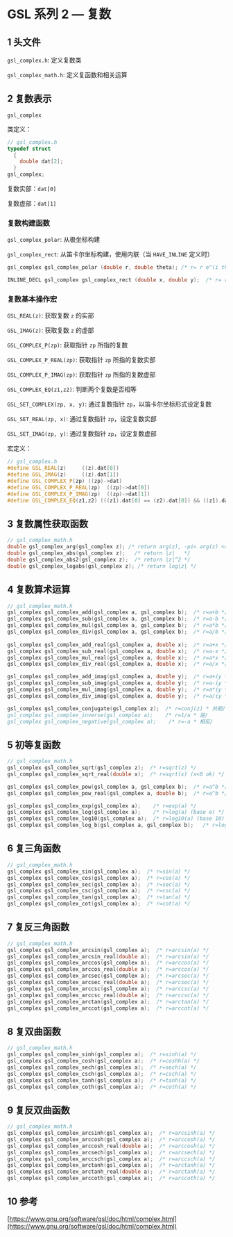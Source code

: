 # GSL 系列 2 — 复数


<!--more-->


## 1 头文件

`gsl_complex.h`: 定义复数类

`gsl_complex_math.h`: 定义复函数和相关运算

## 2 复数表示

`gsl_complex`

类定义：

```cpp
// gsl_complex.h
typedef struct
  {
    double dat[2];
  }
gsl_complex;
```
复数实部：`dat[0]`

复数虚部：`dat[1]`

### 复数构建函数



`gsl_complex_polar`: 从极坐标构建

`gsl_complex_rect`: 从笛卡尔坐标构建，使用内联（当 `HAVE_INLINE` 定义时）

```cpp
gsl_complex gsl_complex_polar (double r, double theta); /* r= r e^(i theta) */

INLINE_DECL gsl_complex gsl_complex_rect (double x, double y);  /* r= real+i*imag */
```

### 复数基本操作宏

`GSL_REAL(z)`: 获取复数 `z` 的实部

`GSL_IMAG(z)`: 获取复数 `z` 的虚部

`GSL_COMPLEX_P(zp)`: 获取指针 `zp` 所指的复数

`GSL_COMPLEX_P_REAL(zp)`: 获取指针 `zp` 所指的复数实部

`GSL_COMPLEX_P_IMAG(zp)`: 获取指针 `zp` 所指的复数虚部

`GSL_COMPLEX_EQ(z1,z2)`: 判断两个复数是否相等

`GSL_SET_COMPLEX(zp, x, y)`: 通过复数指针 `zp`，以笛卡尔坐标形式设定复数

`GSL_SET_REAL(zp, x)`:  通过复数指针 `zp`，设定复数实部

`GSL_SET_IMAG(zp, y)`:  通过复数指针 `zp`，设定复数虚部

宏定义：

```cpp
// gsl_complex.h
#define GSL_REAL(z)     ((z).dat[0])
#define GSL_IMAG(z)     ((z).dat[1])
#define GSL_COMPLEX_P(zp) ((zp)->dat)
#define GSL_COMPLEX_P_REAL(zp)  ((zp)->dat[0])
#define GSL_COMPLEX_P_IMAG(zp)  ((zp)->dat[1])
#define GSL_COMPLEX_EQ(z1,z2) (((z1).dat[0] == (z2).dat[0]) && ((z1).dat[1] == (z2).dat[1]))
```

## 3 复数属性获取函数

```cpp
// gsl_complex_math.h
double gsl_complex_arg(gsl_complex z); /* return arg(z), -pi< arg(z) <=+pi */
double gsl_complex_abs(gsl_complex z);   /* return |z|   */
double gsl_complex_abs2(gsl_complex z);  /* return |z|^2 */
double gsl_complex_logabs(gsl_complex z); /* return log|z| */
```

## 4 复数算术运算

```cpp
// gsl_complex_math.h
gsl_complex gsl_complex_add(gsl_complex a, gsl_complex b);  /* r=a+b */
gsl_complex gsl_complex_sub(gsl_complex a, gsl_complex b);  /* r=a-b */
gsl_complex gsl_complex_mul(gsl_complex a, gsl_complex b);  /* r=a*b */
gsl_complex gsl_complex_div(gsl_complex a, gsl_complex b);  /* r=a/b */
                                                           
gsl_complex gsl_complex_add_real(gsl_complex a, double x);  /* r=a+x */
gsl_complex gsl_complex_sub_real(gsl_complex a, double x);  /* r=a-x */
gsl_complex gsl_complex_mul_real(gsl_complex a, double x);  /* r=a*x */
gsl_complex gsl_complex_div_real(gsl_complex a, double x);  /* r=a/x */

gsl_complex gsl_complex_add_imag(gsl_complex a, double y);  /* r=a+iy */
gsl_complex gsl_complex_sub_imag(gsl_complex a, double y);  /* r=a-iy */
gsl_complex gsl_complex_mul_imag(gsl_complex a, double y);  /* r=a*iy */
gsl_complex gsl_complex_div_imag(gsl_complex a, double y);  /* r=a/iy */

gsl_complex gsl_complex_conjugate(gsl_complex z);  /* r=conj(z) * 共轭/ 
gsl_complex gsl_complex_inverse(gsl_complex a);    /* r=1/a * 逆/
gsl_complex gsl_complex_negative(gsl_complex a);    /* r=-a * 相反/
```

## 5 初等复函数

```cpp
// gsl_complex_math.h
gsl_complex gsl_complex_sqrt(gsl_complex z);  /* r=sqrt(z) */
gsl_complex gsl_complex_sqrt_real(double x);  /* r=sqrt(x) (x<0 ok) */

gsl_complex gsl_complex_pow(gsl_complex a, gsl_complex b);  /* r=a^b */
gsl_complex gsl_complex_pow_real(gsl_complex a, double b);  /* r=a^b */

gsl_complex gsl_complex_exp(gsl_complex a);    /* r=exp(a) */
gsl_complex gsl_complex_log(gsl_complex a);    /* r=log(a) (base e) */
gsl_complex gsl_complex_log10(gsl_complex a);  /* r=log10(a) (base 10) */
gsl_complex gsl_complex_log_b(gsl_complex a, gsl_complex b);   /* r=log_b(a) (base=b) */
```

## 6 复三角函数

```cpp
// gsl_complex_math.h
gsl_complex gsl_complex_sin(gsl_complex a);  /* r=sin(a) */
gsl_complex gsl_complex_cos(gsl_complex a);  /* r=cos(a) */
gsl_complex gsl_complex_sec(gsl_complex a);  /* r=sec(a) */
gsl_complex gsl_complex_csc(gsl_complex a);  /* r=csc(a) */
gsl_complex gsl_complex_tan(gsl_complex a);  /* r=tan(a) */
gsl_complex gsl_complex_cot(gsl_complex a);  /* r=cot(a) */
```

## 7 复反三角函数

```cpp
// gsl_complex_math.h
gsl_complex gsl_complex_arcsin(gsl_complex a);  /* r=arcsin(a) */
gsl_complex gsl_complex_arcsin_real(double a);  /* r=arcsin(a) */
gsl_complex gsl_complex_arccos(gsl_complex a);  /* r=arccos(a) */
gsl_complex gsl_complex_arccos_real(double a);  /* r=arccos(a) */
gsl_complex gsl_complex_arcsec(gsl_complex a);  /* r=arcsec(a) */
gsl_complex gsl_complex_arcsec_real(double a);  /* r=arcsec(a) */
gsl_complex gsl_complex_arccsc(gsl_complex a);  /* r=arccsc(a) */
gsl_complex gsl_complex_arccsc_real(double a);  /* r=arccsc(a) */
gsl_complex gsl_complex_arctan(gsl_complex a);  /* r=arctan(a) */
gsl_complex gsl_complex_arccot(gsl_complex a);  /* r=arccot(a) */
```

## 8 复双曲函数

```cpp
// gsl_complex_math.h
gsl_complex gsl_complex_sinh(gsl_complex a);  /* r=sinh(a) */
gsl_complex gsl_complex_cosh(gsl_complex a);  /* r=coshh(a) */
gsl_complex gsl_complex_sech(gsl_complex a);  /* r=sech(a) */
gsl_complex gsl_complex_csch(gsl_complex a);  /* r=csch(a) */
gsl_complex gsl_complex_tanh(gsl_complex a);  /* r=tanh(a) */
gsl_complex gsl_complex_coth(gsl_complex a);  /* r=coth(a) */
```

## 9 复反双曲函数

```cpp
// gsl_complex_math.h
gsl_complex gsl_complex_arcsinh(gsl_complex a);  /* r=arcsinh(a) */
gsl_complex gsl_complex_arccosh(gsl_complex a);  /* r=arccosh(a) */
gsl_complex gsl_complex_arccosh_real(double a);  /* r=arccosh(a) */
gsl_complex gsl_complex_arcsech(gsl_complex a);  /* r=arcsech(a) */
gsl_complex gsl_complex_arccsch(gsl_complex a);  /* r=arccsch(a) */
gsl_complex gsl_complex_arctanh(gsl_complex a);  /* r=arctanh(a) */
gsl_complex gsl_complex_arctanh_real(double a);  /* r=arctanh(a) */
gsl_complex gsl_complex_arccoth(gsl_complex a);  /* r=arccoth(a) */
```

## 10 参考
[https://www.gnu.org/software/gsl/doc/html/complex.html](https://www.gnu.org/software/gsl/doc/html/complex.html)
